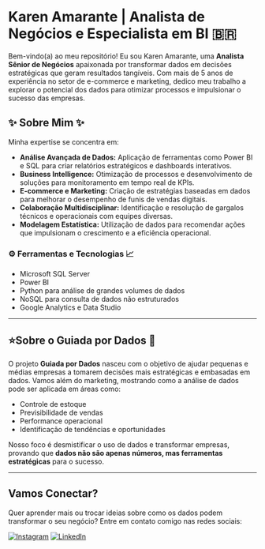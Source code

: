 # Karen Amarante | Analista de Negócios e Especialista em BI 🇧🇷

Bem-vindo(a) ao meu repositório! Eu sou Karen Amarante, uma **Analista Sênior de Negócios** apaixonada por transformar dados em decisões estratégicas que geram resultados tangíveis. Com mais de 5 anos de experiência no setor de e-commerce e marketing, dedico meu trabalho a explorar o potencial dos dados para otimizar processos e impulsionar o sucesso das empresas.

## ✨ Sobre Mim ✨

Minha expertise se concentra em:

- **Análise Avançada de Dados:** Aplicação de ferramentas como Power BI e SQL para criar relatórios estratégicos e dashboards interativos.
- **Business Intelligence:** Otimização de processos e desenvolvimento de soluções para monitoramento em tempo real de KPIs.
- **E-commerce e Marketing:** Criação de estratégias baseadas em dados para melhorar o desempenho de funis de vendas digitais.
- **Colaboração Multidisciplinar:** Identificação e resolução de gargalos técnicos e operacionais com equipes diversas.
- **Modelagem Estatística:** Utilização de dados para recomendar ações que impulsionam o crescimento e a eficiência operacional.

### ⚙️ Ferramentas e Tecnologias 📈

- Microsoft SQL Server
- Power BI
- Python para análise de grandes volumes de dados
- NoSQL para consulta de dados não estruturados
- Google Analytics e Data Studio

---

## ⭐Sobre o Guiada por Dados 📱

O projeto **Guiada por Dados** nasceu com o objetivo de ajudar pequenas e médias empresas a tomarem decisões mais estratégicas e embasadas em dados. Vamos além do marketing, mostrando como a análise de dados pode ser aplicada em áreas como:

- Controle de estoque
- Previsibilidade de vendas
- Performance operacional
- Identificação de tendências e oportunidades

Nosso foco é desmistificar o uso de dados e transformar empresas, provando que **dados não são apenas números, mas ferramentas estratégicas** para o sucesso.

---

## Vamos Conectar?

Quer aprender mais ou trocar ideias sobre como os dados podem transformar o seu negócio? Entre em contato comigo nas redes sociais:

[![Instagram](https://img.shields.io/badge/-Instagram-6A0DAD?style=for-the-badge&logo=instagram&logoColor=white)](https://www.instagram.com/guiadapordados/)
[![LinkedIn](https://img.shields.io/badge/-LinkedIn-6A0DAD?style=for-the-badge&logo=linkedin&logoColor=white)](https://www.linkedin.com/in/kamarante/)
